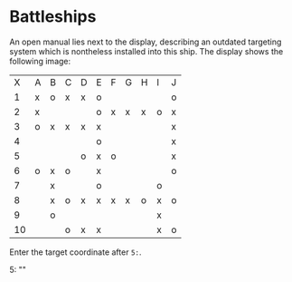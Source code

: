 # Battleships

An open manual lies next to the display, describing an outdated targeting system which is nontheless installed into this ship. The display
shows the following image:

<table>
<tbody>
  <tr>
    <td>X</td>
    <td>A</td>
    <td>B</td>
    <td>C</td>
    <td>D</td>
    <td>E</td>
    <td>F</td>
    <td>G</td>
    <td>H</td>
    <td>I</td>
    <td>J</td>
  </tr>
  <tr>
    <td>1</td>
    <td>x</td>
    <td>o</td>
    <td>x</td>
    <td>x</td>
    <td>o</td>
    <td></td>
    <td></td>
    <td></td>
    <td></td>
    <td>o</td>
  </tr>
  <tr>
    <td>2</td>
    <td>x</td>
    <td></td>
    <td></td>
    <td></td>
    <td>o</td>
    <td>x</td>
    <td>x</td>
    <td>x</td>
    <td>o</td>
    <td>x</td>
  </tr>
  <tr>
    <td>3</td>
    <td>o</td>
    <td>x</td>
    <td>x</td>
    <td>x</td>
    <td>x</td>
    <td></td>
    <td></td>
    <td></td>
    <td></td>
    <td>x</td>
  </tr>
  <tr>
    <td>4</td>
    <td></td>
    <td></td>
    <td></td>
    <td></td>
    <td>o</td>
    <td></td>
    <td></td>
    <td></td>
    <td></td>
    <td>x</td>
  </tr>
  <tr>
    <td>5</td>
    <td></td>
    <td></td>
    <td></td>
    <td>o</td>
    <td>x</td>
    <td>o</td>
    <td></td>
    <td></td>
    <td></td>
    <td>x</td>
  </tr>
  <tr>
    <td>6</td>
    <td>o</td>
    <td>x</td>
    <td>o</td>
    <td></td>
    <td>x</td>
    <td></td>
    <td></td>
    <td></td>
    <td></td>
    <td>o</td>
  </tr>
  <tr>
    <td>7</td>
    <td></td>
    <td>x</td>
    <td></td>
    <td></td>
    <td>o</td>
    <td></td>
    <td></td>
    <td></td>
    <td>o</td>
    <td></td>
  </tr>
  <tr>
    <td>8</td>
    <td></td>
    <td>x</td>
    <td>o</td>
    <td>x</td>
    <td>x</td>
    <td>x</td>
    <td>x</td>
    <td>o</td>
    <td>x</td>
    <td>o</td>
  </tr>
  <tr>
    <td>9</td>
    <td></td>
    <td>o</td>
    <td></td>
    <td></td>
    <td></td>
    <td></td>
    <td></td>
    <td></td>
    <td>x</td>
    <td></td>
  </tr>
  <tr>
    <td>10</td>
    <td></td>
    <td></td>
    <td>o</td>
    <td>x</td>
    <td>x</td>
    <td></td>
    <td></td>
    <td></td>
    <td>x</td>
    <td>o</td>
  </tr>
</tbody>
</table>

Enter the target coordinate after `5:`.

<div class="key">
5: ""
</div>
